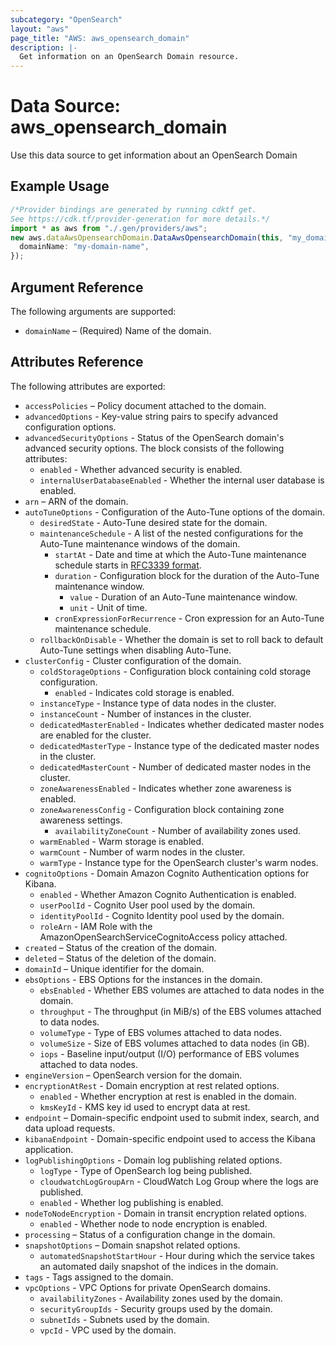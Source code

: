 ```yaml
---
subcategory: "OpenSearch"
layout: "aws"
page_title: "AWS: aws_opensearch_domain"
description: |-
  Get information on an OpenSearch Domain resource.
---
```


# Data Source: aws\_opensearch\_domain

Use this data source to get information about an OpenSearch Domain

## Example Usage

```typescript
/*Provider bindings are generated by running cdktf get.
See https://cdk.tf/provider-generation for more details.*/
import * as aws from "./.gen/providers/aws";
new aws.dataAwsOpensearchDomain.DataAwsOpensearchDomain(this, "my_domain", {
  domainName: "my-domain-name",
});

```

## Argument Reference

The following arguments are supported:

* `domainName` – (Required) Name of the domain.

## Attributes Reference

The following attributes are exported:

* `accessPolicies` – Policy document attached to the domain.
* `advancedOptions` - Key-value string pairs to specify advanced configuration options.
* `advancedSecurityOptions` - Status of the OpenSearch domain's advanced security options. The block consists of the following attributes:
  * `enabled` - Whether advanced security is enabled.
  * `internalUserDatabaseEnabled` - Whether the internal user database is enabled.
* `arn` – ARN of the domain.
* `autoTuneOptions` - Configuration of the Auto-Tune options of the domain.
  * `desiredState` - Auto-Tune desired state for the domain.
  * `maintenanceSchedule` - A list of the nested configurations for the Auto-Tune maintenance windows of the domain.
    * `startAt` - Date and time at which the Auto-Tune maintenance schedule starts in [RFC3339 format](https://tools.ietf.org/html/rfc3339#section-5.8).
    * `duration` - Configuration block for the duration of the Auto-Tune maintenance window.
      * `value` - Duration of an Auto-Tune maintenance window.
      * `unit` - Unit of time.
    * `cronExpressionForRecurrence` - Cron expression for an Auto-Tune maintenance schedule.
  * `rollbackOnDisable` - Whether the domain is set to roll back to default Auto-Tune settings when disabling Auto-Tune.
* `clusterConfig` - Cluster configuration of the domain.
  * `coldStorageOptions` - Configuration block containing cold storage configuration.
    * `enabled` - Indicates  cold storage is enabled.
  * `instanceType` - Instance type of data nodes in the cluster.
  * `instanceCount` - Number of instances in the cluster.
  * `dedicatedMasterEnabled` - Indicates whether dedicated master nodes are enabled for the cluster.
  * `dedicatedMasterType` - Instance type of the dedicated master nodes in the cluster.
  * `dedicatedMasterCount` - Number of dedicated master nodes in the cluster.
  * `zoneAwarenessEnabled` - Indicates whether zone awareness is enabled.
  * `zoneAwarenessConfig` - Configuration block containing zone awareness settings.
    * `availabilityZoneCount` - Number of availability zones used.
  * `warmEnabled` - Warm storage is enabled.
  * `warmCount` - Number of warm nodes in the cluster.
  * `warmType` - Instance type for the OpenSearch cluster's warm nodes.
* `cognitoOptions` - Domain Amazon Cognito Authentication options for Kibana.
  * `enabled` - Whether Amazon Cognito Authentication is enabled.
  * `userPoolId` - Cognito User pool used by the domain.
  * `identityPoolId` - Cognito Identity pool used by the domain.
  * `roleArn` - IAM Role with the AmazonOpenSearchServiceCognitoAccess policy attached.
* `created` – Status of the creation of the domain.
* `deleted` – Status of the deletion of the domain.
* `domainId` – Unique identifier for the domain.
* `ebsOptions` - EBS Options for the instances in the domain.
  * `ebsEnabled` - Whether EBS volumes are attached to data nodes in the domain.
  * `throughput` - The throughput (in MiB/s) of the EBS volumes attached to data nodes.
  * `volumeType` - Type of EBS volumes attached to data nodes.
  * `volumeSize` - Size of EBS volumes attached to data nodes (in GB).
  * `iops` - Baseline input/output (I/O) performance of EBS volumes attached to data nodes.
* `engineVersion` – OpenSearch version for the domain.
* `encryptionAtRest` - Domain encryption at rest related options.
  * `enabled` - Whether encryption at rest is enabled in the domain.
  * `kmsKeyId` - KMS key id used to encrypt data at rest.
* `endpoint` – Domain-specific endpoint used to submit index, search, and data upload requests.
* `kibanaEndpoint` - Domain-specific endpoint used to access the Kibana application.
* `logPublishingOptions` - Domain log publishing related options.
  * `logType` - Type of OpenSearch log being published.
  * `cloudwatchLogGroupArn` - CloudWatch Log Group where the logs are published.
  * `enabled` - Whether log publishing is enabled.
* `nodeToNodeEncryption` - Domain in transit encryption related options.
  * `enabled` - Whether node to node encryption is enabled.
* `processing` – Status of a configuration change in the domain.
* `snapshotOptions` – Domain snapshot related options.
  * `automatedSnapshotStartHour` - Hour during which the service takes an automated daily snapshot of the indices in the domain.
* `tags` - Tags assigned to the domain.
* `vpcOptions` - VPC Options for private OpenSearch domains.
  * `availabilityZones` - Availability zones used by the domain.
  * `securityGroupIds` - Security groups used by the domain.
  * `subnetIds` - Subnets used by the domain.
  * `vpcId` - VPC used by the domain.
